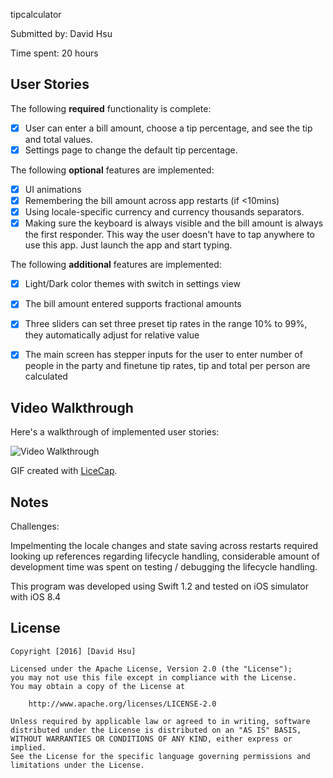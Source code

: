 tipcalculator

Submitted by: David Hsu

Time spent: 20 hours

## User Stories

The following **required** functionality is complete:

* [X] User can enter a bill amount, choose a tip percentage, and see the tip and total values.
* [X] Settings page to change the default tip percentage.

The following **optional** features are implemented:
* [X] UI animations
* [X] Remembering the bill amount across app restarts (if <10mins)
* [X] Using locale-specific currency and currency thousands separators.
* [X] Making sure the keyboard is always visible and the bill amount is always the first responder.
      This way the user doesn't have to tap anywhere to use this app. Just launch the app and start typing.

The following **additional** features are implemented:

- [X] Light/Dark color themes with switch in settings view
- [X] The bill amount entered supports fractional amounts
- [X] Three sliders can set three preset tip rates in the range 10% to 99%, they automatically adjust for relative value
- [X] The main screen has stepper inputs for the user to enter number of people in the party and finetune tip rates,
      tip and total per person are calculated 


## Video Walkthrough 

Here's a walkthrough of implemented user stories:

<img src='http://i.imgur.com/bKFjXFY.gif' title='Video Walkthrough' width='' alt='Video Walkthrough' />

GIF created with [LiceCap](http://www.cockos.com/licecap/).

## Notes

Challenges:

Impelmenting the locale changes and state saving across restarts required looking up references regarding
lifecycle handling, considerable amount of development time was spent on testing / debugging the lifecycle
handling.

This program was developed using Swift 1.2 and tested on iOS simulator with iOS 8.4


## License

    Copyright [2016] [David Hsu]

    Licensed under the Apache License, Version 2.0 (the "License");
    you may not use this file except in compliance with the License.
    You may obtain a copy of the License at

        http://www.apache.org/licenses/LICENSE-2.0

    Unless required by applicable law or agreed to in writing, software
    distributed under the License is distributed on an "AS IS" BASIS,
    WITHOUT WARRANTIES OR CONDITIONS OF ANY KIND, either express or implied.
    See the License for the specific language governing permissions and
    limitations under the License.
